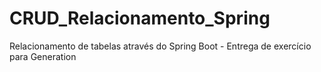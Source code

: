# CRUD_Relacionamento_Spring
Relacionamento de tabelas através do Spring Boot - Entrega de exercício para Generation

